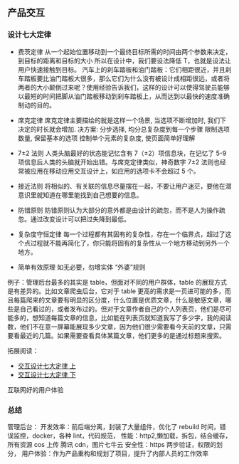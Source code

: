 ## 产品交互

### 设计七大定律

- 费茨定律
  从一个起始位置移动到一个最终目标所需的时间由两个参数来决定，到目标的距离和目标的大小
  所以在设计中，我们要设法降低 T，也就是设法让用户快速接触到目标。
  汽车上的刹车踏板和油门踏板：它们相距很近，并且刹车踏板要比油门踏板大很多，那么它们为什么没有被设计成相距很远，或者将两者的大小颠倒过来呢？使用经验告诉我们，这样的设计可以使得驾驶员能够以最短的时间把脚从油门踏板移动到刹车踏板上，从而达到以最快的速度准确制动的目的。

- 席克定律
  席克定律主要描绘的就是这样一个场景, 当选项不断增加时, 我们下决定的时长就会增加.
  决方案:
  分步选择, 均分总复杂度到每一个步骤
  限制选项数量, 保留基本的选项
  控制单个元素的复杂度, 使页面简单好理解

- 7±2 法则
  人类头脑最好的状态能记忆含有 7（±2）项信息块，在记忆了 5-9 项信息后人类的头脑就开始出错。与席克定律类似，神奇数字 7±2 法则也经常被应用在移动应用交互设计上，如应用的选项卡不会超过 5 个。

- 接近法则
  将相似的、有关联的信息尽量摆在一起，不要让用户迷茫，要他在潜意识里就知道在哪里能找到自己想要的信息。

- 防错原则
  防错原则认为大部分的意外都是由设计的疏忽，而不是人为操作疏忽。通过改变设计可以把过失降到最低。

- 复杂度守恒定律
  每一个过程都有其固有的复杂性，存在一个临界点，超过了这个点过程就不能再简化了，你只能将固有的复杂性从一个地方移动到另外一个地方。

- 简单有效原理
  如无必要，勿增实体
  “外婆”规则

例子：管理后台最多的其实是 table，但面对不同的用户群体，table 的展现方式是有差异的。比如文章爬虫后台，它对于 table 更高的需求是一页进可能的多，而且每篇爬来的文章要有明显的区分度，什么位置是优质文章，什么是敏感文章，哪些是自己看过的，或者发布过的。但对于文章作者自己的个人列表页，他们是尽可能多的，想知道每篇文章的信息，比如能在列表页就知道我写了多少字，我的阅读数，他们不在意一屏幕能展现多少文章，因为他们很少需要看今天前的文章，只需要看最近的几篇。如果需要查看具体某篇文章，他们更多的是通过标题来搜索。

拓展阅读：

- [交互设计七大定律 上](https://www.uisdc.com/7-law-in-design)
- [交互设计七大定律 下](https://mp.weixin.qq.com/s/THvIs381lKsVCMwoOMVFMg)

互联网好的用户体验

### 总结

管理后台：
开发效率：前后端分离，封装了大量组件，优化了 rebuild 时间，错误监控，docker，各种 lint，代码规范，
性能：http2,懒加载，拆包，结合缓存，所有资源 cos 上传 腾讯 cdn，图片七牛云
安全性：https 两步验证，权限的划分，
用户体验：作为产品重构和规划了项目，提升了内部人员的工作效率
